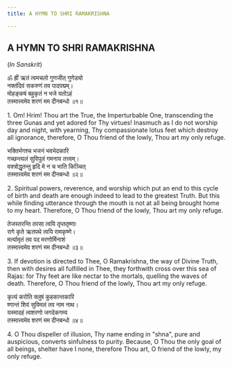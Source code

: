 ```yaml
---
title: A HYMN TO SHRI RAMAKRISHNA

---
```





  

## A HYMN TO SHRI RAMAKRISHNA

(*In Sanskrit*)

ॐ ह्रीं ऋतं त्वमचलो गुणजीत् गुणेड्यो  
नक्तंदिवं सकरुणं तव पादपद्मम्।  
मोहङ्कषं बहुकृतं न भजे यतोऽहं  
तस्मात्त्वमेव शरणं मम दीनबन्धो ॥१॥

1\. Om! Hrim! Thou art the True, the Imperturbable One, transcending the
three Gunas and yet adored for Thy virtues! Inasmuch as I do not worship
day and night, with yearning, Thy compassionate lotus feet which destroy
all ignorance, therefore, O Thou friend of the lowly, Thou art my only
refuge.

भक्तिर्भगश्च भजनं भवभेदकारि  
गच्छन्त्यलं सुविपुलं गमनाय तत्त्वम्।  
वक्त्रोद्धृतन्तु हृदि मे न च भाति किञ्चित्  
तस्मात्त्वमेव शरणं मम दीनबन्धो ॥२॥

2\. Spiritual powers, reverence, and worship which put an end to this
cycle of birth and death are enough indeed to lead to the greatest
Truth. But this while finding utterance through the mouth is not at all
being brought home to my heart. Therefore, O Thou friend of the lowly,
Thou art my only refuge.

तेजस्तरन्ति तरसा त्वयि तृप्ततृष्णाः  
रागे कृते ऋतपथे त्वयि रामकृष्णे।  
मर्त्यामृतं तव पद मरणोर्मिनाशं  
तस्मात्त्वमेव शरणं मम दीनबन्धो ॥३॥

3\. If devotion is directed to Thee, O Ramakrishna, the way of Divine
Truth, then with desires all fulfilled in Thee, they forthwith cross
over this sea of Rajas: for Thy feet are like nectar to the mortals,
quelling the waves of death. Therefore, O Thou friend of the lowly, Thou
art my only refuge.

कृत्यं करोति क्लुषं कुहकान्तकारि  
ष्णान्तं शिवं सुविमलं तव नाम नाथ।  
यस्मादहं त्वशरणो जगदेकगम्य  
तस्मात्त्वमेव शरणं मम दीनबन्धो ॥४॥

4\. O Thou dispeller of illusion, Thy name ending in "shna", pure and
auspicious, converts sinfulness to purity. Because, O Thou the only goal
of all beings, shelter have I none, therefore Thou art, O friend of the
lowly, my only refuge.


